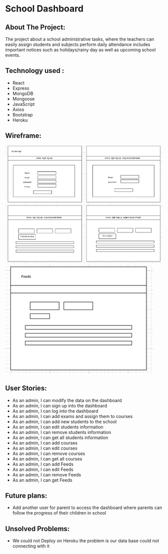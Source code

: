 # School Dashboard

## About The Project:
 The project about a school administrative tasks, where the teachers can easily assign students and subjects perform daily attendance includes important notices such as holidays/rainy day as well as upcoming school events.​

## Technology used :
- React 
 - Express 
 - MongoDB
 - Mongoose 
 - JavaScript
 - Axios 
 - Bootstrap
 - Heroku

## Wireframe:
![School Dashboard wirefram](./w1.PNG)
![School Dashboard wirefram](./w2.PNG)


## User Stories:
- As an admin, I can modify the data on the dashboard
- As an admin, I can sign up into the dashboard
- As an admin, I can log into the dashboard
- As an admin, I can add exams and assign them to courses
- As an admin, I can add new students to the school
- As an admin, I can edit students information
- As an admin, I can remove students information
- As an admin, I can get all students information
- As an admin, I can add courses
- As an admin, I can edit courses
- As an admin, I can remove courses
- As an admin, I can get all courses
- As an admin, I can add Feeds
- As an admin, I can edit Feeds
- As an admin, I can remove Feeds 
- As an admin, I can get Feeds 
## Future plans:
- Add another user for parent to access the dashboard where parents can follow the progress of their children in school
## Unsolved Problems:
- We could not  Deploy on Heroku the problem is our data base could not connecting with it


